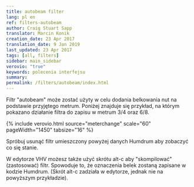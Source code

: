```yaml
---
title: autobeam filter
lang: pl en
ref: filters-autobeam
author: Craig Stuart Sapp
translator: Marcin Konik 
creation_date: 23 Apr 2017
translation_date: 9 Jan 2019
last_updated: 23 Apr 2017
tags: [all, filters]
sidebar: main_sidebar
verovio: "true"
keywords: polecenia interfejsu 
summary: 
permalink: /filters/autobeam/index.html
---
```


Filtr "autobeam" może zostać użyty w celu dodania belkowania nut
na podstawie przyjętego metrum. Poniżej znajduje się przykład, na 
którym pokazano działanie filtra do zapisu w metrum 3/4 oraz 6/8.

{% include verovio.html
	source="meterchange"
	scale="60"
	pageWidth="1450"
	tabsize="16"
%}

<script type="application/json" id="meterchange">
!!!filter: autobeam
**kern
*M3/4
8c
8e
8d
8f
8g
8e
=
*M6/8
8c
8d
8e
8g
8f
8e
==
*-
</script>

Spróbuj usunąć filtr umieszczony powyżej danych Humdrum aby zobaczyć co się stanie.

W edytorze VHV możesz także użyć skrótu <span class="keypress">alt-c</span>
aby "skompilować" (zastosować) filtr. Spowoduje to, że oznaczenia belek
zostaną zapisane w kodzie Humdrum. (Skrót <span class="keypress">alt-c</span> 
zadziała w edytorze, jednak nie na powyższym przykładzie). 



